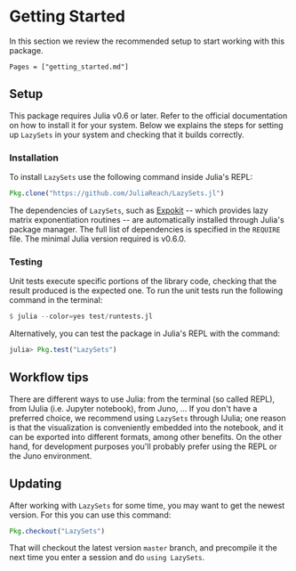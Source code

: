 # Getting Started

In this section we review the recommended setup to start working with this package.

```@contents
Pages = ["getting_started.md"]
```

## Setup

This package requires Julia v0.6 or later. Refer to the official documentation
on how to install it for your system. Below we explains the steps for setting up
`LazySets` in your system and checking that it builds correctly.

### Installation

To install `LazySets` use the following command inside Julia's REPL:

```julia
Pkg.clone("https://github.com/JuliaReach/LazySets.jl")
```
The dependencies of `LazySets`, such as [Expokit](https://github.com/acroy/Expokit.jl)
-- which provides lazy matrix exponentiation routines -- are automatically installed
through Julia's package manager. The full list of dependencies is specified in the
`REQUIRE` file. The minimal Julia version required is v0.6.0. 

### Testing

Unit tests execute specific portions of the library code, checking that the result
produced is the expected one. To run the unit tests run the following command
in the terminal:

```julia
$ julia --color=yes test/runtests.jl
```

Alternatively, you can test the package in Julia's REPL with the command:

```julia
julia> Pkg.test("LazySets")
```

## Workflow tips

There are different ways to use Julia: from the terminal (so called REPL), from
IJulia (i.e. Jupyter notebook), from Juno, ... If you don't have a preferred
choice, we recommend using `LazySets` through IJulia; one reason is that the
visualization is conveniently embedded into the notebook, and it can be exported
into different formats, among other benefits. On the other hand, for development
purposes you'll probably prefer using the REPL or the Juno environment.

## Updating

After working with `LazySets` for some time, you may want to get the newest version.
For this you can use this command:
```julia
Pkg.checkout("LazySets")
```
That will checkout the latest version `master` branch, and precompile it the next
time you enter a session and do `using LazySets`.
